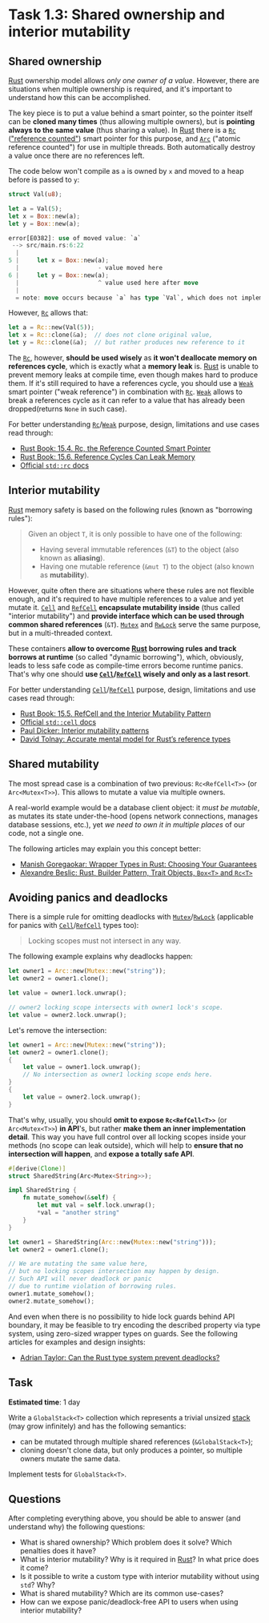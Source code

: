 Task 1.3: Shared ownership and interior mutability
==================================================




## Shared ownership

[Rust] ownership model allows _only one owner of a value_. However, there are situations when multiple ownership is required, and it's important to understand how this can be accomplished.

The key piece is to put a value behind a smart pointer, so the pointer itself can be __cloned many times__ (thus allowing multiple owners), but is __pointing always to the same value__ (thus sharing a value). In [Rust] there is a [`Rc`] (["reference counted"][`std::rc`]) smart pointer for this purpose, and [`Arc`] ("atomic reference counted") for use in multiple threads. Both automatically destroy a value once there are no references left.

The code below won't compile as `a` is owned by `x` and moved to a heap before is passed to `y`:
```rust
struct Val(u8);

let a = Val(5);
let x = Box::new(a);
let y = Box::new(a);
```
```rust
error[E0382]: use of moved value: `a`
 --> src/main.rs:6:22
  |
5 |     let x = Box::new(a);
  |                      - value moved here
6 |     let y = Box::new(a);
  |                      ^ value used here after move
  |
  = note: move occurs because `a` has type `Val`, which does not implement the `Copy` trait
```

However, [`Rc`] allows that:
```rust
let a = Rc::new(Val(5));
let x = Rc::clone(&a);  // does not clone original value,
let y = Rc::clone(&a);  // but rather produces new reference to it
```

The [`Rc`], however, __should be used wisely__ as __it won't deallocate memory on references cycle__, which is exactly what a __memory leak__ is. [Rust] is unable to prevent memory leaks at compile time, even though makes hard to produce them. If it's still required to have a references cycle, you should use a [`Weak`] smart pointer ("weak reference") in combination with [`Rc`]. [`Weak`] allows to break a references cycle as it can refer to a value that has already been dropped(returns `None` in such case).

For better understanding [`Rc`]/[`Weak`] purpose, design, limitations and use cases read through:
- [Rust Book: 15.4. Rc, the Reference Counted Smart Pointer][1]
- [Rust Book: 15.6. Reference Cycles Can Leak Memory][2]
- [Official `std::rc` docs][`std::rc`]




## Interior mutability

[Rust] memory safety is based on the following rules (known as "borrowing rules"):

> Given an object `T`, it is only possible to have one of the following:
> - Having several immutable references (`&T`) to the object (also known as __aliasing__).
> - Having one mutable reference (`&mut T`) to the object (also known as __mutability__).

However, quite often there are situations where these rules are not flexible enough, and it's required to have multiple references to a value and yet mutate it. [`Cell`] and [`RefCell`] __encapsulate mutability inside__ (thus called "interior mutability") and __provide interface which can be used through common shared references__ (`&T`). [`Mutex`] and [`RwLock`] serve the same purpose, but in a multi-threaded context.

These containers __allow to overcome [Rust] borrowing rules and track borrows at runtime__ (so called "dynamic borrowing"), which, obviously, leads to less safe code as compile-time errors become runtime panics. That's why one should __use [`Cell`]/[`RefCell`] wisely and only as a last resort__.

For better understanding [`Cell`]/[`RefCell`] purpose, design, limitations and use cases read through:
- [Rust Book: 15.5. RefCell and the Interior Mutability Pattern][3]
- [Official `std::cell` docs][`std::cell`]
- [Paul Dicker: Interior mutability patterns][6]
- [David Tolnay: Accurate mental model for Rust’s reference types][8]




## Shared mutability

The most spread case is a combination of two previous: `Rc<RefCell<T>>` (or `Arc<Mutex<T>>`). This allows to mutate a value via multiple owners.

A real-world example would be a database client object: it _must be mutable_, as mutates its state under-the-hood (opens network connections, manages database sessions, etc.), yet _we need to own it in multiple places_ of our code, not a single one.

The following articles may explain you this concept better:
- [Manish Goregaokar: Wrapper Types in Rust: Choosing Your Guarantees][4]
- [Alexandre Beslic: Rust, Builder Pattern, Trait Objects, `Box<T>` and `Rc<T>`][5]




## Avoiding panics and deadlocks

There is a simple rule for omitting deadlocks with [`Mutex`]/[`RwLock`] (applicable for panics with [`Cell`]/[`RefCell`] types too):

> Locking scopes must not intersect in any way.

The following example explains why deadlocks happen:
```rust
let owner1 = Arc::new(Mutex::new("string"));
let owner2 = owner1.clone();

let value = owner1.lock.unwrap();

// owner2 locking scope intersects with owner1 lock's scope.
let value = owner2.lock.unwrap(); 
```

Let's remove the intersection:
```rust
let owner1 = Arc::new(Mutex::new("string"));
let owner2 = owner1.clone();
{
    let value = owner1.lock.unwrap();
    // No intersection as owner1 locking scope ends here.
}
{
    let value = owner2.lock.unwrap();
}
```

That's why, usually, you should __omit to expose `Rc<RefCell<T>>`__ (or `Arc<Mutex<T>>`) __in API__'s, but rather __make them an inner implementation detail__. This way you have full control over all locking scopes inside your methods (no scope can leak outside), which will help to  __ensure that no intersection will happen__, and __expose a totally safe API__.

```rust
#[derive(Clone)]
struct SharedString(Arc<Mutex<String>>);

impl SharedString {
    fn mutate_somehow(&self) {
        let mut val = self.lock.unwrap();
        *val = "another string"
    }
}

let owner1 = SharedString(Arc::new(Mutex::new("string")));
let owner2 = owner1.clone();

// We are mutating the same value here,
// but no locking scopes intersection may happen by design.
// Such API will never deadlock or panic 
// due to runtime violation of borrowing rules.
owner1.mutate_somehow();
owner2.mutate_somehow();
```

And even when there is no possibility to hide lock guards behind API boundary, it may be feasible to try encoding the described property via type system, using zero-sized wrapper types on guards. See the following articles for examples and design insights:
- [Adrian Taylor: Can the Rust type system prevent deadlocks?][7]




## Task

__Estimated time__: 1 day




Write a `GlobalStack<T>` collection which represents a trivial unsized [stack] (may grow infinitely) and has the following semantics:
- can be mutated through multiple shared references (`&GlobalStack<T>`);
- cloning doesn't clone data, but only produces a pointer, so multiple owners mutate the same data.

Implement tests for `GlobalStack<T>`.



## Questions

After completing everything above, you should be able to answer (and understand why) the following questions:
- What is shared ownership? Which problem does it solve? Which penalties does it have?
- What is interior mutability? Why is it required in [Rust]? In what price does it come?
- Is it possible to write a custom type with interior mutability without using `std`? Why?
- What is shared mutability? Which are its common use-cases?
- How can we expose panic/deadlock-free API to users when using interior mutability?




[`Arc`]: https://doc.rust-lang.org/std/sync/struct.Arc.html
[`Cell`]: https://doc.rust-lang.org/std/cell/struct.Cell.html
[`Mutex`]: https://doc.rust-lang.org/std/sync/struct.Mutex.html
[`Rc`]: https://doc.rust-lang.org/std/rc/struct.Rc.html
[`RefCell`]: https://doc.rust-lang.org/std/cell/struct.RefCell.html
[`RwLock`]: https://doc.rust-lang.org/std/sync/struct.RwLock.html
[`Weak`]: https://doc.rust-lang.org/std/rc/struct.Weak.html
[stack]: https://en.wikipedia.org/wiki/Stack_(abstract_data_type)
[`std::cell`]: https://doc.rust-lang.org/std/cell
[`std::rc`]: https://doc.rust-lang.org/std/rc
[Rust]: https://www.rust-lang.org

[1]: https://doc.rust-lang.org/book/ch15-04-rc.html
[2]: https://doc.rust-lang.org/book/ch15-06-reference-cycles.html
[3]: https://doc.rust-lang.org/book/ch15-05-interior-mutability.html
[4]: https://manishearth.github.io/blog/2015/05/27/wrapper-types-in-rust-choosing-your-guarantees
[5]: https://abronan.com/rust-trait-objects-box-and-rc
[6]: https://pitdicker.github.io/Interior-mutability-patterns
[7]: https://medium.com/@adetaylor/can-the-rust-type-system-prevent-deadlocks-9ae6e4123037
[8]: https://docs.rs/dtolnay/latest/dtolnay/macro._02__reference_types.html
